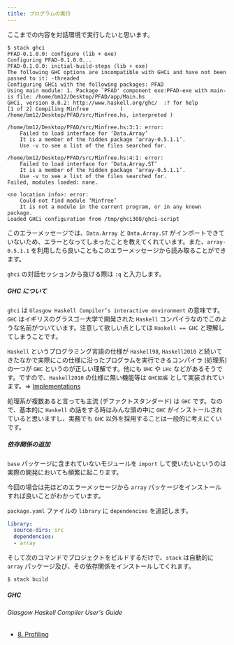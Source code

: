 ```yaml
---
title: プログラムの実行
---
```


ここまでの内容を対話環境で実行したいと思います。

```shell-session
$ stack ghci
PFAD-0.1.0.0: configure (lib + exe)
Configuring PFAD-0.1.0.0...
PFAD-0.1.0.0: initial-build-steps (lib + exe)
The following GHC options are incompatible with GHCi and have not been passed to it: -threaded
Configuring GHCi with the following packages: PFAD
Using main module: 1. Package `PFAD' component exe:PFAD-exe with main-is file: /home/bm12/Desktop/PFAD/app/Main.hs
GHCi, version 8.0.2: http://www.haskell.org/ghc/  :? for help
[1 of 2] Compiling Minfree          ( /home/bm12/Desktop/PFAD/src/Minfree.hs, interpreted )

/home/bm12/Desktop/PFAD/src/Minfree.hs:3:1: error:
    Failed to load interface for ‘Data.Array’
    It is a member of the hidden package ‘array-0.5.1.1’.
    Use -v to see a list of the files searched for.

/home/bm12/Desktop/PFAD/src/Minfree.hs:4:1: error:
    Failed to load interface for ‘Data.Array.ST’
    It is a member of the hidden package ‘array-0.5.1.1’.
    Use -v to see a list of the files searched for.
Failed, modules loaded: none.

<no location info>: error:
    Could not find module ‘Minfree’
    It is not a module in the current program, or in any known package.
Loaded GHCi configuration from /tmp/ghci308/ghci-script
```

このエラーメッセージでは、`Data.Array` と `Data.Array.ST` がインポートできていないため、エラーとなってしまったことを教えてくれています。また、`array-0.5.1.1` を利用したら良いこともこのエラーメッセージから読み取ることができます。

`ghci` の対話セッションから抜ける際は `:q` と入力します。

##### GHC について

`ghci` は `Glasgow Haskell Compiler’s interactive environment` の意味です。 `GHC` はイギリスのグラスゴー大学で開発された `Haskell` コンパイラなのでこのような名前がついています。注意して欲しい点としては `Haskell == GHC` と理解してしまうことです。

`Haskell` というプログラミング言語の仕様が `Haskell98`, `Haskell2010` と続いてきたなかで実際にこの仕様に沿ったプログラムを実行できるコンパイラ (処理系) の一つが `GHC` というのが正しい理解です。他にも `UHC` や `LHc` などがあるそうです。ですので、`Haskell2010` の仕様に無い機能等は `GHC拡張` として実装されています。=> [Implementations](https://wiki.haskell.org/Implementations)

処理系が複数あると言っても主流 (デファクトスタンダード) は `GHC` です。なので、基本的に `Haskell` の話をする時はみんな頭の中に `GHC` がインストールされていると思いますし、実務でも `GHC` 以外を採用することは一般的に考えにくいです。

##### 依存関係の追加
`base` パッケージに含まれていないモジュールを `import` して使いたいというのは実際の開発においても頻繁に起こります。

今回の場合は先ほどのエラーメッセージから `array` パッケージをインストールすれば良いことがわかっています。

`package.yaml` ファイルの `library` に `dependencies` を追記します。

```yaml:package.yaml
library:
  source-dirs: src
  dependencies:
  - array
```

そして次のコマンドでプロジェクトをビルドするだけで、`stack` は自動的に `array` パッケージ及び、その依存関係をインストールしてくれます。

```shell-session
$ stack build
```

##### GHC
###### Glasgow Haskell Compiler User's Guide
- [8. Profiling](https://downloads.haskell.org/~ghc/latest/docs/html/users_guide/profiling.html)